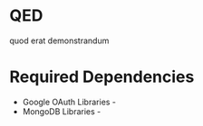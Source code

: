 QED
===
quod erat demonstrandum

Required Dependencies
=====================
* Google OAuth Libraries -
* MongoDB Libraries -
